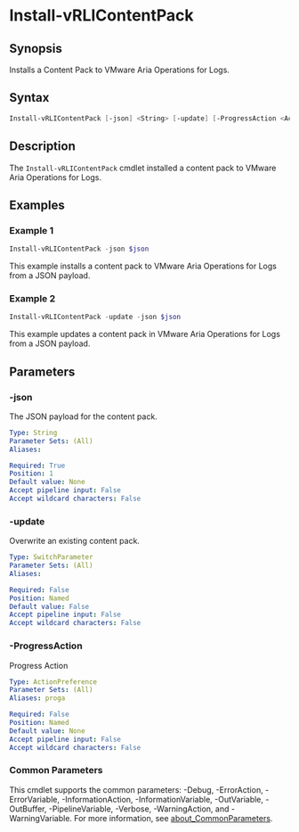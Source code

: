 # Install-vRLIContentPack

## Synopsis

Installs a Content Pack to VMware Aria Operations for Logs.

## Syntax

```powershell
Install-vRLIContentPack [-json] <String> [-update] [-ProgressAction <ActionPreference>] [<CommonParameters>]
```

## Description

The `Install-vRLIContentPack` cmdlet installed a content pack to VMware Aria Operations for Logs.

## Examples

### Example 1

```powershell
Install-vRLIContentPack -json $json
```

This example installs a content pack to VMware Aria Operations for Logs from a JSON payload.

### Example 2

```powershell
Install-vRLIContentPack -update -json $json
```

This example updates a content pack in VMware Aria Operations for Logs from a JSON payload.

## Parameters

### -json

The JSON payload for the content pack.

```yaml
Type: String
Parameter Sets: (All)
Aliases:

Required: True
Position: 1
Default value: None
Accept pipeline input: False
Accept wildcard characters: False
```

### -update

Overwrite an existing content pack.

```yaml
Type: SwitchParameter
Parameter Sets: (All)
Aliases:

Required: False
Position: Named
Default value: False
Accept pipeline input: False
Accept wildcard characters: False
```

### -ProgressAction

Progress Action

```yaml
Type: ActionPreference
Parameter Sets: (All)
Aliases: proga

Required: False
Position: Named
Default value: None
Accept pipeline input: False
Accept wildcard characters: False
```

### Common Parameters

This cmdlet supports the common parameters: -Debug, -ErrorAction, -ErrorVariable, -InformationAction, -InformationVariable, -OutVariable, -OutBuffer, -PipelineVariable, -Verbose, -WarningAction, and -WarningVariable. For more information, see [about_CommonParameters](http://go.microsoft.com/fwlink/?LinkID=113216).
